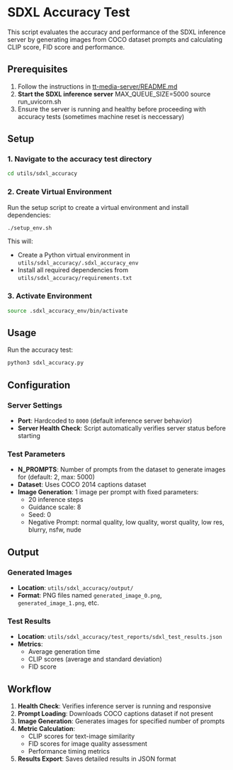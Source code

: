 # SDXL Accuracy Test

This script evaluates the accuracy and performance of the SDXL inference server by generating images from COCO dataset prompts and calculating CLIP score, FID score and performance.

## Prerequisites

1. Follow the instructions in [tt-media-server/README.md](../../tt-media-server/README.md)
2. **Start the SDXL inference server** MAX_QUEUE_SIZE=5000 source run_uvicorn.sh
3. Ensure the server is running and healthy before proceeding with accuracy tests (sometimes machine reset is neccessary)



## Setup

### 1. Navigate to the accuracy test directory

```bash
cd utils/sdxl_accuracy
```

### 2. Create Virtual Environment

Run the setup script to create a virtual environment and install dependencies:

```bash
./setup_env.sh
```

This will:
- Create a Python virtual environment in `utils/sdxl_accuracy/.sdxl_accuracy_env`
- Install all required dependencies from `utils/sdxl_accuracy/requirements.txt`

### 3. Activate Environment

```bash
source .sdxl_accuracy_env/bin/activate
```

## Usage

Run the accuracy test:

```bash
python3 sdxl_accuracy.py
```

## Configuration

### Server Settings
- **Port**: Hardcoded to `8000` (default inference server behavior)
- **Server Health Check**: Script automatically verifies server status before starting

### Test Parameters
- **N_PROMPTS**: Number of prompts from the dataset to generate images for (default: 2, max: 5000)
- **Dataset**: Uses COCO 2014 captions dataset
- **Image Generation**: 1 image per prompt with fixed parameters:
  - 20 inference steps
  - Guidance scale: 8
  - Seed: 0
  - Negative Prompt: normal quality, low quality, worst quality, low res, blurry, nsfw, nude

## Output

### Generated Images
- **Location**: `utils/sdxl_accuracy/output/`
- **Format**: PNG files named `generated_image_0.png`, `generated_image_1.png`, etc.

### Test Results
- **Location**: `utils/sdxl_accuracy/test_reports/sdxl_test_results.json`
- **Metrics**:
  - Average generation time
  - CLIP scores (average and standard deviation)
  - FID score

## Workflow

1. **Health Check**: Verifies inference server is running and responsive
2. **Prompt Loading**: Downloads COCO captions dataset if not present
3. **Image Generation**: Generates images for specified number of prompts
4. **Metric Calculation**: 
   - CLIP scores for text-image similarity
   - FID scores for image quality assessment
   - Performance timing metrics
5. **Results Export**: Saves detailed results in JSON format